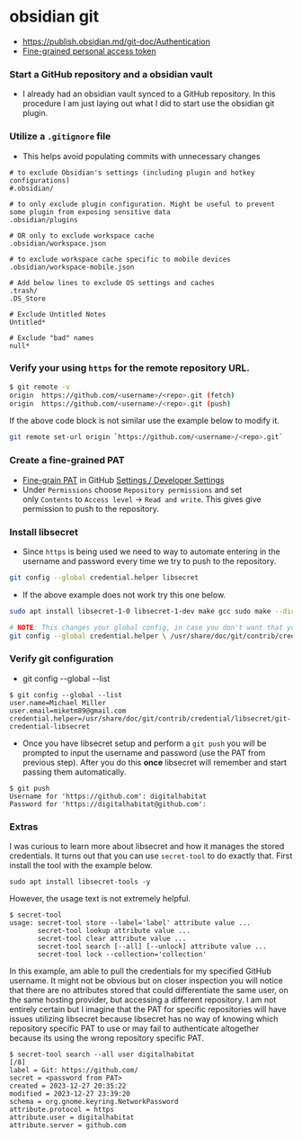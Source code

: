 # obsidian git 

- https://publish.obsidian.md/git-doc/Authentication
- [Fine-grained personal access token](https://docs.github.com/en/authentication/keeping-your-account-and-data-secure/managing-your-personal-access-tokens)

### Start a GitHub repository and a obsidian vault

- I already had an obsidian vault synced to a GitHub repository. In this procedure I am just laying out what I did to start use the obsidian git plugin.

### Utilize a `.gitignore` file

- This helps avoid populating commits with unnecessary changes

```.gitignore
# to exclude Obsidian's settings (including plugin and hotkey configurations)
#.obsidian/

# to only exclude plugin configuration. Might be useful to prevent some plugin from exposing sensitive data
.obsidian/plugins

# OR only to exclude workspace cache
.obsidian/workspace.json

# to exclude workspace cache specific to mobile devices
.obsidian/workspace-mobile.json

# Add below lines to exclude OS settings and caches
.trash/
.DS_Store

# Exclude Untitled Notes
Untitled*

# Exclude "bad" names
null*
```

### Verify your using `https` for the remote repository URL. 

```sh
$ git remote -v
origin	https://github.com/<username>/<repo>.git (fetch)
origin	https://github.com/<username>/<repo>.git (push)
```

If the above code block is not similar use the example below to modify it.

```sh
git remote set-url origin `https://github.com/<username>/<repo>.git`
```

### Create a fine-grained PAT

- [Fine-grain PAT](https://docs.github.com/en/authentication/keeping-your-account-and-data-secure/creating-a-personal-access-token#creating-a-fine-grained-personal-access-token) in GitHub [Settings / Developer Settings](https://github.com/settings/apps) 
- Under `Permissions` choose `Repository permissions` and set only `Contents` to `Access level` -> `Read and write`. This gives give permission to push to the repository.

### Install libsecret

- Since `https` is being used we need to way to automate entering in the username and password every time we try to push to the repository.

```sh
git config --global credential.helper libsecret
```

- If the above example does not work try this one below.

```sh
sudo apt install libsecret-1-0 libsecret-1-dev make gcc sudo make --directory=/usr/share/doc/git/contrib/credential/libsecret

# NOTE: This changes your global config, in case you don't want that you can omit the `--global` and execute it in your existing git repository. 
git config --global credential.helper \ /usr/share/doc/git/contrib/credential/libsecret/git-credential-libsecret
```

### Verify git configuration

- git config --global --list

```
$ git config --global --list
user.name=Michael Miller
user.email=miketm89@gmail.com
credential.helper=/usr/share/doc/git/contrib/credential/libsecret/git-credential-libsecret
```

- Once you have libsecret setup and perform a `git push` you will be prompted to input the username and password (use the PAT from previous step). After you do this **once** libsecret will remember and start passing them automatically.

```
$ git push
Username for 'https://github.com': digitalhabitat
Password for 'https://digitalhabitat@github.com': 
```

### Extras

I was curious to learn more about libsecret and how it manages the stored credentials. It turns out that you can use `secret-tool` to do exactly that. First install the tool with the example below.

```
sudo apt install libsecret-tools -y
```

However, the usage text is not extremely helpful.

```
$ secret-tool
usage: secret-tool store --label='label' attribute value ...
       secret-tool lookup attribute value ...
       secret-tool clear attribute value ...
       secret-tool search [--all] [--unlock] attribute value ...
       secret-tool lock --collection='collection'
```

In this example, am able to pull the credentials for my specified GitHub username. It might not be obvious but on closer inspection you will notice that there are no attributes stored that could differentiate the same user, on the same hosting provider, but accessing a different repository. I am not entirely certain but I imagine that the PAT for specific repositories will have issues utilizing libsecret because libsecret has no way of knowing which repository specific PAT to use or may fail to authenticate altogether because its using the wrong repository specific PAT.

```
$ secret-tool search --all user digitalhabitat
[/8]
label = Git: https://github.com/
secret = <password from PAT>
created = 2023-12-27 20:35:22
modified = 2023-12-27 23:39:20
schema = org.gnome.keyring.NetworkPassword
attribute.protocol = https
attribute.user = digitalhabitat
attribute.server = github.com
```